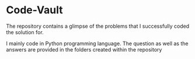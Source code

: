 # Code-Vault
The repository contains a glimpse of the problems that I successfully coded the solution for.

I mainly code in Python programming language. The question as well as the answers are provided in the folders created within the repository
